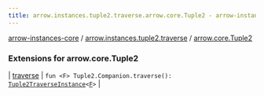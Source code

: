 ```yaml
---
title: arrow.instances.tuple2.traverse.arrow.core.Tuple2 - arrow-instances-core
---
```


[arrow-instances-core](../../index.html) / [arrow.instances.tuple2.traverse](../index.html) / [arrow.core.Tuple2](./index.html)

### Extensions for arrow.core.Tuple2

| [traverse](traverse.html) | `fun <F> Tuple2.Companion.traverse(): `[`Tuple2TraverseInstance`](../../arrow.instances/-tuple2-traverse-instance/index.html)`<`[`F`](traverse.html#F)`>` |

